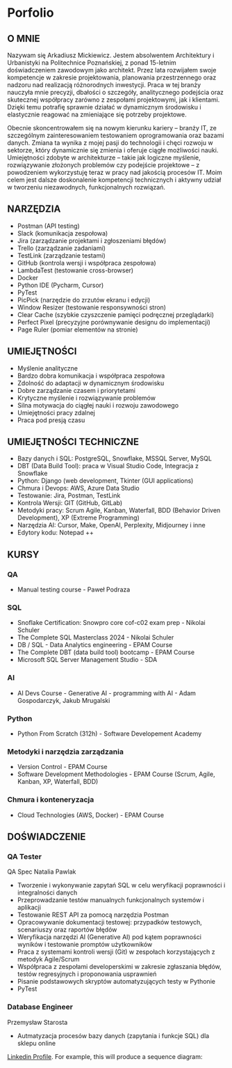 # Porfolio
## O MNIE

Nazywam się Arkadiusz Mickiewicz. Jestem absolwentem Architektury i Urbanistyki na Politechnice Poznańskiej, z ponad 15-letnim doświadczeniem zawodowym jako architekt. Przez lata rozwijałem swoje kompetencje w zakresie projektowania, planowania przestrzennego oraz nadzoru nad realizacją różnorodnych inwestycji. Praca w tej branży nauczyła mnie precyzji, dbałości o szczegóły, analitycznego podejścia oraz skutecznej współpracy zarówno z zespołami projektowymi, jak i klientami. Dzięki temu potrafię sprawnie działać w dynamicznym środowisku i elastycznie reagować na zmieniające się potrzeby projektowe.

Obecnie skoncentrowałem się na nowym kierunku kariery – branży IT, ze szczególnym zainteresowaniem testowaniem oprogramowania oraz bazami danych. Zmiana ta wynika z mojej pasji do technologii i chęci rozwoju w sektorze, który dynamicznie się zmienia i oferuje ciągłe możliwości nauki. Umiejętności zdobyte w architekturze – takie jak logiczne myślenie, rozwiązywanie złożonych problemów czy podejście projektowe – z powodzeniem wykorzystuję teraz w pracy nad jakością procesów IT. Moim celem jest dalsze doskonalenie kompetencji technicznych i aktywny udział w tworzeniu niezawodnych, funkcjonalnych rozwiązań.


## NARZĘDZIA
- Postman (API testing)
- Slack (komunikacja zespołowa)
- Jira (zarządzanie projektami i zgłoszeniami błędów)
- Trello (zarządzanie zadaniami)
- TestLink (zarządzanie testami)
- GitHub (kontrola wersji i współpraca zespołowa)
- LambdaTest (testowanie cross-browser)
- Docker
- Python IDE (Pycharm, Cursor)
- PyTest
- PicPick (narzędzie do zrzutów ekranu i edycji)
- Window Resizer (testowanie responsywności stron)
- Clear Cache (szybkie czyszczenie pamięci podręcznej przeglądarki)
- Perfect Pixel (precyzyjne porównywanie designu do implementacji)
- Page Ruler (pomiar elementów na stronie)

## UMIEJĘTNOŚCI
- Myślenie analityczne
- Bardzo dobra komunikacja i współpraca zespołowa
- Zdolność do adaptacji w dynamicznym środowisku
- Dobre zarządzanie czasem i priorytetami
- Krytyczne myślenie i rozwiązywanie problemów
- Silna motywacja do ciągłej nauki i rozwoju zawodowego
- Umiejętności pracy zdalnej
- Praca pod presją czasu

## UMIEJĘTNOŚCI TECHNICZNE
- Bazy danych i SQL: PostgreSQL, Snowflake, MSSQL Server, MySQL
- DBT (Data Build Tool): praca w Visual Studio Code, Integracja z Snowflake
- Python: Django (web development, Tkinter (GUI applications)
- Chmura i Devops: AWS, Azure Data Studio
- Testowanie: Jira, Postman, TestLink 
- Kontrola Wersji: GIT (GitHub, GitLab)
- Metodyki pracy: Scrum Agile, Kanban, Waterfall, BDD (Behavior Driven Development), XP (Extreme Programming)
- Narzędzia AI: Cursor, Make, OpenAI, Perplexity, Midjourney i inne
- Edytory kodu: Notepad ++

## KURSY
### QA
- Manual testing course - Paweł Podraza

### SQL
- Snoflake Certification: Snowpro core cof-c02 exam prep - Nikolai Schuler	
- The Complete SQL Masterclass 2024 - Nikolai Schuler
- DB / SQL - Data Analytics engineering - EPAM Course
- The Complete DBT (data build tool) bootcamp - EPAM Course
- Microsoft SQL Server Management Studio - SDA

### AI
- AI Devs Course - Generative AI - programming with AI - Adam Gospodarczyk, Jakub Mrugalski

### Python
- Python From Scratch (312h) - Software Developement Academy

### Metodyki i narzędzia zarządzania
- Version Control - EPAM Course
- Software Development Methodologies - EPAM Course (Scrum, Agile, Kanban, XP, Waterfall, BDD)	

### Chmura i konteneryzacja
- Cloud Technologies (AWS, Docker) - EPAM Course

## DOŚWIADCZENIE
### QA Tester
QA Spec Natalia Pawlak			
- Tworzenie i wykonywanie zapytań SQL w celu weryfikacji poprawności i integralności danych
- Przeprowadzanie testów manualnych funkcjonalnych systemów i aplikacji
- Testowanie REST API za pomocą narzędzia Postman
- Opracowywanie dokumentacji testowej: przypadków testowych, scenariuszy oraz raportów błędów
- Weryfikacja narzędzi AI (Generative AI) pod kątem poprawności wyników i testowanie promptów użytkowników
- Praca z systemami kontroli wersji (Git) w zespołach korzystających z metodyk Agile/Scrum
- Współpraca z zespołami developerskimi w zakresie zgłaszania błędów, testów regresyjnych i proponowania usprawnień
- Pisanie podstawowych skryptów automatyzujących testy w Pythonie
- PyTest

### Database Engineer
Przemysław Starosta
- Autmatyzacja procesów bazy danych (zapytania i funkcje SQL) dla sklepu online



[Linkedin Profile](https://www.linkedin.com/in/armick). For example, this will produce a sequence diagram:
